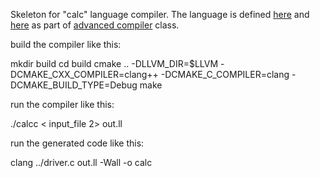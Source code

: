 Skeleton for "calc" language compiler.
The language is defined [here](https://utah.instructure.com/courses/377698/assignments/3420338) 
and [here](https://utah.instructure.com/courses/377698/assignments/3426197) as part of [advanced compiler](https://utah.instructure.com/courses/377698/assignments/syllabus) class.

build the compiler like this:

mkdir build
cd build
cmake .. -DLLVM_DIR=$LLVM -DCMAKE_CXX_COMPILER=clang++ -DCMAKE_C_COMPILER=clang -DCMAKE_BUILD_TYPE=Debug
make

run the compiler like this:

./calcc < input_file 2> out.ll

run the generated code like this:

clang ../driver.c out.ll -Wall -o calc

